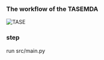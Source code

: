 ###  The workflow of the TASEMDA
![TASE](https://github.com/user-attachments/assets/4617d9d1-da96-405d-9c08-35b0d730a3d0)
### step

run src/main.py
